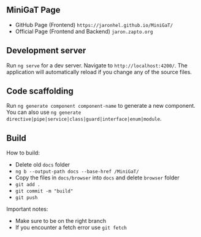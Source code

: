 ## MiniGaT Page

- GitHub Page (Frontend)               `https://jaronhel.github.io/MiniGaT/`
- Official Page (Frontend and Backend) `jaron.zapto.org`

## Development server

Run `ng serve` for a dev server. Navigate to `http://localhost:4200/`. The application will automatically reload if you change any of the source files.

## Code scaffolding

Run `ng generate component component-name` to generate a new component. You can also use `ng generate directive|pipe|service|class|guard|interface|enum|module`.

## Build

How to build:
- Delete old `docs` folder
- `ng b --output-path docs --base-href /MiniGaT/`
- Copy the files in `docs/browser` into `docs` and delete `browser` folder
- `git add .`
- `git commit -m "build"`
- `git push`

Important notes:
- Make sure to be on the right branch
- If you encounter a fetch error use `git fetch`
